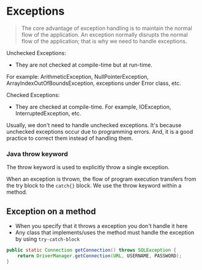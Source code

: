 # Exceptions

> The core advantage of exception handling is to maintain the normal flow of the application. An exception normally disrupts the normal flow of the application; that is why we need to handle exceptions.

Unchecked Exceptions:

- They are not checked at compile-time but at run-time.

For example: ArithmeticException, NullPointerException, ArrayIndexOutOfBoundsException, exceptions under Error class, etc.

Checked Exceptions:

- They are checked at compile-time. For example, IOException, InterruptedException, etc.

Usually, we don't need to handle unchecked exceptions. It's because unchecked exceptions occur due to programming errors. And, it is a good practice to correct them instead of handling them.

### Java throw keyword

The throw keyword is used to explicitly throw a single exception.

When an exception is thrown, the flow of program execution transfers from the try block to the `catch{}` block. We use the throw keyword within a method.

## Exception on a method

- When you specify that it throws a exception you don't handle it here
- Any class that implements/uses the method must handle the exception by using `try-catch-block`

```java
public static Connection getConnection() throws SQLException {
    return DriverManager.getConnection(URL, USERNAME, PASSWORD);
}
```

